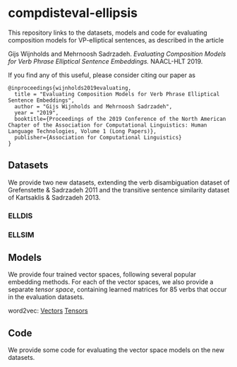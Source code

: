 # compdisteval-ellipsis
This repository links to the datasets, models and code for evaluating composition models for VP-elliptical sentences, as described in the article

Gijs Wijnholds and Mehrnoosh Sadrzadeh. *Evaluating Composition Models for Verb Phrase Elliptical Sentence Embeddings.* NAACL-HLT 2019.

If you find any of this useful, please consider citing our paper as

```
@inproceedings{wijnholds2019evaluating,
  title = "Evaluating Composition Models for Verb Phrase Elliptical Sentence Embeddings",
  author = "Gijs Wijnholds and Mehrnoosh Sadrzadeh",
  year = "2019",
  booktitle={Proceedings of the 2019 Conference of the North American Chapter of the Association for Computational Linguistics: Human Language Technologies, Volume 1 (Long Papers)},
  publisher={Association for Computational Linguistics}
}
```


## Datasets
We provide two new datasets, extending the verb disambiguation dataset of Grefenstette & Sadrzadeh 2011 and the transitive sentence similarity dataset of Kartsaklis & Sadrzadeh 2013.

### ELLDIS

### ELLSIM


## Models

We provide four trained vector spaces, following several popular embedding methods. For each of the vector spaces, we also provide a separate *tensor space*, containing learned matrices for 85 verbs that occur in the evaluation datasets.

word2vec: [Vectors][word2vec_vectors] [Tensors][word2vec_tensors]

## Code

We provide some code for evaluating the vector space models on the new datasets.

[word2vec_vectors]: https://ln.sync.com/dl/9189b10d0/v4p9qtvg-6a4zhhiv-dt4am2cq-vv32h7j8
[word2vec_tensors]: https://ln.sync.com/dl/83dce9040/wap786ba-w55pxysy-tsebqz3u-isf5bisu
